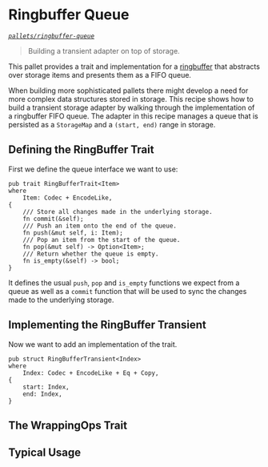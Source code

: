 # Ringbuffer Queue
*[`pallets/ringbuffer-queue`](https://github.com/substrate-developer-hub/recipes/tree/master/pallets/ringbuffer-queue)*
> Building a transient adapter on top of storage.

This pallet provides a trait and implementation for a [ringbuffer](https://en.wikipedia.org/wiki/Circular_buffer) that abstracts over storage items and presents them as a FIFO queue.

When building more sophisticated pallets there might develop a need for more complex data structures stored in storage. This recipe shows how to build a transient storage adapter by walking through the implementation of a ringbuffer FIFO queue. The adapter in this recipe manages a queue that is persisted as a `StorageMap` and a `(start, end)` range in storage.

## Defining the RingBuffer Trait <a name = "trait"></a>
First we define the queue interface we want to use:

```rust, ignore
pub trait RingBufferTrait<Item>
where
	Item: Codec + EncodeLike,
{
	/// Store all changes made in the underlying storage.
	fn commit(&self);
	/// Push an item onto the end of the queue.
	fn push(&mut self, i: Item);
	/// Pop an item from the start of the queue.
	fn pop(&mut self) -> Option<Item>;
	/// Return whether the queue is empty.
	fn is_empty(&self) -> bool;
}
```

It defines the usual `push`, `pop` and `is_empty` functions we expect from a queue as well as a `commit` function that will be used to sync the changes made to the underlying storage.

## Implementing the RingBuffer Transient <a name = "transient"></a>
Now we want to add an implementation of the trait.
```rust, ignore
pub struct RingBufferTransient<Index>
where
	Index: Codec + EncodeLike + Eq + Copy,
{
	start: Index,
	end: Index,
}
```

## The WrappingOps Trait <a name = "wrapping_ops"></a>

## Typical Usage
